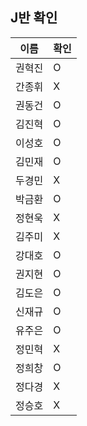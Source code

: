 ##  J반 확인
이름 | 확인
--- | ---
권혁진	| O
간종휘	| X
권동건	| O
김진혁	| O
이성호	| O
김민재	| O
두경민	| X
박금환	| O
정현욱	| X
김주미	| X
강대호	| O
권지현	| O
김도은	| O
신재규	| O
유주은	| O
정민혁	| X
정희창	| O
정다경	| X
정승호	| X
